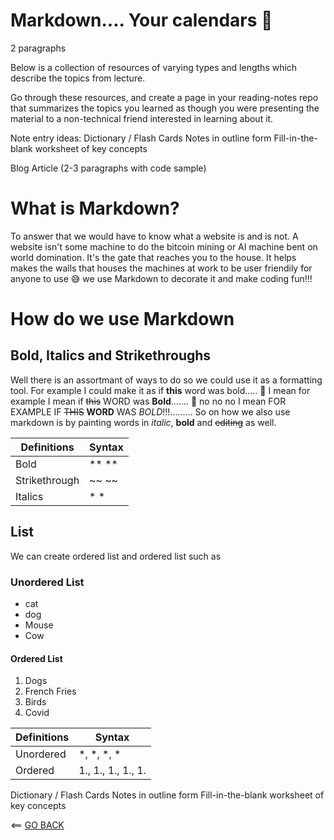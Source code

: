 # Markdown.... Your calendars 📆
  2 paragraphs
  
Below is a collection of resources of varying types and lengths which describe the topics from lecture.

Go through these resources, and create a page in your reading-notes repo that summarizes the topics you learned as though you were presenting the material to a non-technical friend interested in learning about it.

Note entry ideas:
Dictionary / Flash Cards
Notes in outline form
Fill-in-the-blank worksheet of key concepts


Blog Article (2-3 paragraphs with code sample)
# What is Markdown?
To answer that we would have to know what a website is and is not. A website isn't some machine to do the bitcoin mining or AI machine bent on world domination. It's the gate that reaches you to the house. It helps makes the walls that houses the machines at work to be user friendily for anyone to use 😅 we use Markdown to decorate it and make coding fun!!!

# How do we use Markdown
## Bold, Italics and Strikethroughs
Well there is an assortmant of ways to do so we could use it as a formatting tool. For example I could make it as if **this** word was bold..... 😬 I mean for example I mean if ~~this~~ WORD was **Bold**....... 🤦‍ no no no I mean FOR EXAMPLE IF ~~THIS~~ **WORD** WAS *BOLD*!!!......... So on how we also use markdown is by painting words in  *italic*, **bold** and ~~editing~~ as well. 

| Definitions |         Syntax          |
| ----------- | ----------------------- |
| Bold | ** ** |
| Strikethrough | ~~ ~~ |
| Italics | * * |

## List
We can create ordered list and ordered list such as

### Unordered List
* cat
* dog
* Mouse
* Cow


#### Ordered List
1. Dogs
1. French Fries
1. Birds
1. Covid


| Definitions |         Syntax          |
| ----------- | ----------------------- |
| Unordered | *, *, *, * |
| Ordered | 1., 1., 1., 1., 1. |



Dictionary / Flash Cards
Notes in outline form
Fill-in-the-blank worksheet of key concepts






<== [GO BACK](README.md)
